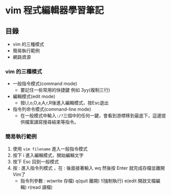 # vim 程式編輯器學習筆記

## 目錄
* vim 的三種模式
* 簡易執行範例
* 網路資源

### vim 的三種模式
* 一般指令模式(command mode)
	* 要記住一些常用的快捷鍵 例如 3yy(複制三行)
* 編輯模式(edit mode)
	* 按i,I,o,O,a,A,r,R後進入編輯模式，按Esc退出
* 指令列命令模式(command-line mode)
	* 在一般模式中輸入`:/?`三個中的任何一鍵，會看到游標移到最底下，這邊提供檔案讀寫搜尋結束等指令。

### 簡易執行範例
1. 使用 `vim filename` 進入一般指令模式
2. 按下 i 進入編輯模式，開始編輯文字
3. 按下 Esc 回到一般模式
4. 按 : 進入指令列模式 ，在 : 後面接著輸入 wq 然後按 Enter 就完成存檔並離開Vim了
	* 指令列參數 : w(write 存檔) q(quit 離開) !(強制執行) e(edit 開啟文檔編輯) r(read 讀檔) 

